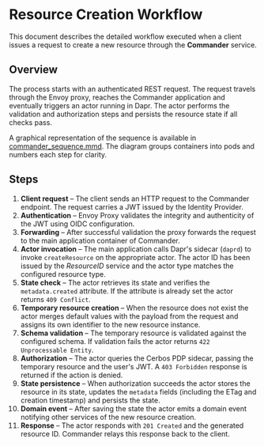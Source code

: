 # Resource Creation Workflow

This document describes the detailed workflow executed when a client issues a request to create a new resource through the **Commander** service.

## Overview
The process starts with an authenticated REST request. The request travels through the Envoy proxy, reaches the Commander application and eventually triggers an actor running in Dapr. The actor performs the validation and authorization steps and persists the resource state if all checks pass.

A graphical representation of the sequence is available in [commander_sequence.mmd](commander_sequence.mmd). The diagram groups containers into pods and numbers each step for clarity.

## Steps
1. **Client request** – The client sends an HTTP request to the Commander endpoint. The request carries a JWT issued by the Identity Provider.
2. **Authentication** – Envoy Proxy validates the integrity and authenticity of the JWT using OIDC configuration.
3. **Forwarding** – After successful validation the proxy forwards the request to the main application container of Commander.
4. **Actor invocation** – The main application calls Dapr's sidecar (`daprd`) to invoke `createResource` on the appropriate actor. The actor ID has been issued by the *ResourceID* service and the actor type matches the configured resource type.
5. **State check** – The actor retrieves its state and verifies the `metadata.created` attribute. If the attribute is already set the actor returns `409 Conflict`.
6. **Temporary resource creation** – When the resource does not exist the actor merges default values with the payload from the request and assigns its own identifier to the new resource instance.
7. **Schema validation** – The temporary resource is validated against the configured schema. If validation fails the actor returns `422 Unprocessable Entity`.
8. **Authorization** – The actor queries the Cerbos PDP sidecar, passing the temporary resource and the user's JWT. A `403 Forbidden` response is returned if the action is denied.
9. **State persistence** – When authorization succeeds the actor stores the resource in its state, updates the `metadata` fields (including the ETag and creation timestamp) and persists the state.
10. **Domain event** – After saving the state the actor emits a domain event notifying other services of the new resource creation.
11. **Response** – The actor responds with `201 Created` and the generated resource ID. Commander relays this response back to the client.

